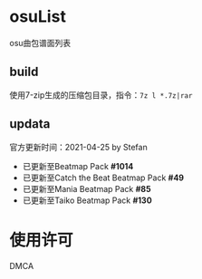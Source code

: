 # osuList

osu曲包谱面列表

## build

使用7-zip生成的压缩包目录，指令：`7z l *.7z|rar`

## updata

官方更新时间：2021-04-25 by Stefan

- 已更新至Beatmap Pack **#1014**
- 已更新至Catch the Beat Beatmap Pack **#49**
- 已更新至Mania Beatmap Pack **#85**
- 已更新至Taiko Beatmap Pack **#130**

# 使用许可

DMCA